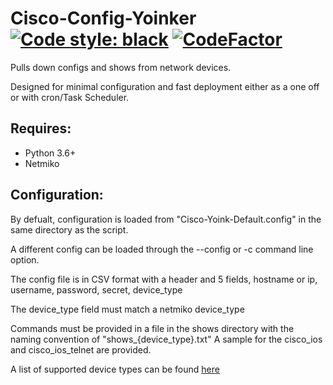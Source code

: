 # Cisco-Config-Yoinker [![Code style: black](https://img.shields.io/badge/code%20style-black-000000.svg)](https://github.com/psf/black) [![CodeFactor](https://www.codefactor.io/repository/github/andrewpiroli/cisco-config-yoinker/badge)](https://www.codefactor.io/repository/github/andrewpiroli/cisco-config-yoinker)

Pulls down configs and shows from network devices.

Designed for minimal configuration and fast deployment either as a one off or with cron/Task Scheduler.


## Requires:

* Python 3.6+
* Netmiko


## Configuration:

By defualt, configuration is loaded from "Cisco-Yoink-Default.config" in the same directory as the script.

A different config can be loaded through the --config or -c command line option.

The config file is in CSV format with a header and 5 fields, hostname or ip, username, password, secret, device_type

The device_type field must match a netmiko device_type

Commands must be provided in a file in the shows directory with the naming convention of "shows_{device_type}.txt" A sample for the cisco_ios and cisco_ios_telnet are provided.

A list of supported device types can be found [here](./PLATFORMS.md)

